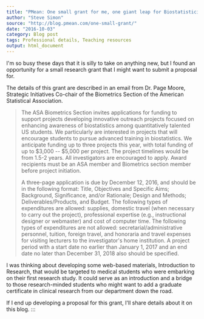 ```yaml
---
title: "PMean: One small grant for me, one giant leap for Biostatisticians"
author: "Steve Simon"
source: "http://blog.pmean.com/one-small-grant/"
date: "2016-10-03"
category: Blog post
tags: Professional details, Teaching resources
output: html_document
---
```


I'm so busy these days that it is silly to take on anything new, but I
found an opportunity for a small research grant that I might want to
submit a proposal for.

<!---More--->

The details of this grant are described in an email from Dr. Page Moore,
Strategic Initiatives Co-chair of the Biometrics Section of the American
Statistical Association.

> The ASA Biometrics Section invites applications for funding to support
> projects developing innovative outreach projects focused on enhancing
> awareness of biostatistics among quantitatively talented US students.
> We particularly are interested in projects that will encourage
> students to pursue advanced training in biostatistics. We anticipate
> funding up to three projects this year, with total funding of up to
> \$3,000 -- \$5,000 per project. The project timelines would be from
> 1.5-2 years. All investigators are encouraged to apply. Award
> recipients must be an ASA member and Biometrics section member before
> project initiation.
>
> A three-page application is due by December 12, 2016, and should be in
> the following format: Title, Objectives and Specific Aims; Background,
> Significance, and/or Rationale; Design and Methods;
> Deliverables/Products, and Budget. The following types of expenditures
> are allowed: supplies, domestic travel (when necessary to carry out
> the project), professional expertise (e.g., instructional designer or
> webmaster) and cost of computer time. The following types of
> expenditures are not allowed: secretarial/administrative personnel,
> tuition, foreign travel, and honoraria and travel expenses for
> visiting lecturers to the investigator's home institution. A project
> period with a start date no earlier than January 1, 2017 and an end
> date no later than December 31, 2018 also should be specified.

I was thinking about developing some web-based materials, Introduction
to Research, that would be targeted to medical students who were
embarking on their first research study. It could serve as an
introduction and a bridge to those research-minded students who might
want to add a graduate certificate in clinical research from our
department down the road.

If I end up developing a proposal for this grant, I'll share details
about it on this blog.
:::

